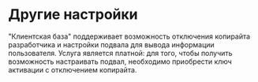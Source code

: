 # Другие настройки

"Клиентская база" поддерживает возможность отключения копирайта разработчика и настройки подвала для вывода информации пользователя. Услуга является платной: для того, чтобы получить возможность настраивать подвал, необходимо приобрести ключ активации с отключением копирайта.
